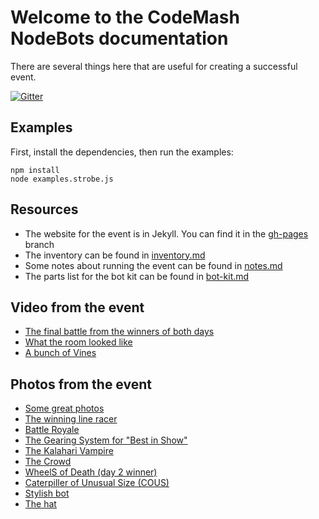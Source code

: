 # Welcome to the CodeMash NodeBots documentation

There are several things here that are useful for creating a successful event.

[![Gitter](https://badges.gitter.im/Join%20Chat.svg)](https://gitter.im/BrianGenisio/codemash-nodebots-docs?utm_source=badge&utm_medium=badge&utm_campaign=pr-badge&utm_content=badge)

## Examples
First, install the dependencies, then run the examples:
```
npm install
node examples.strobe.js
```

## Resources
- The website for the event is in Jekyll.  You can find it in the [gh-pages](../../tree/gh-pages) branch
- The inventory can be found in [inventory.md](./inventory.md)
- Some notes about running the event can be found in [notes.md](./notes.md)
- The parts list for the bot kit can be found in [bot-kit.md](./bot-kit.md)

## Video from the event
- [The final battle from the winners of both days](https://www.youtube.com/watch?v=H9AzpnXpcrU)
- [What the room looked like](http://youtu.be/QhRXkk_Q6J4)
- [A bunch of Vines](https://vine.co/u/1110257304294825984)

## Photos from the event
- [Some great photos](http://photos.zaggstudios.com/?q=NodeBots)
- [The winning line racer](https://twitter.com/kneumei/status/552574852473696256/photo/1)
- [Battle Royale](https://twitter.com/johncrider/status/553369756250562560/photo/1)
- [The Gearing System for "Best in Show"](https://twitter.com/pushorpull/status/553362924425592832/photo/1)
- [The Kalahari Vampire](https://twitter.com/aakcasu/status/553007825014644736/photo/1)
- [The Crowd](https://twitter.com/irwinhurst/status/552946871602544641/photo/1)
- [WheelS of Death (day 2 winner)](https://twitter.com/FusionAmyD/status/552934181551210497/photo/1)
- [Caterpiller of Unusual Size (COUS)](https://twitter.com/aaronlease/status/552921098853949440/photo/1)
- [Stylish bot](https://twitter.com/_vandjoel/status/552919445757124608/photo/1)
- [The hat](https://twitter.com/BrianGenisio/status/552242031892758531/photo/1)
